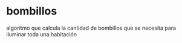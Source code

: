 # bombillos
algoritmo que calcula la cantidad de bombillos que se necesita para iluminar toda una habitación